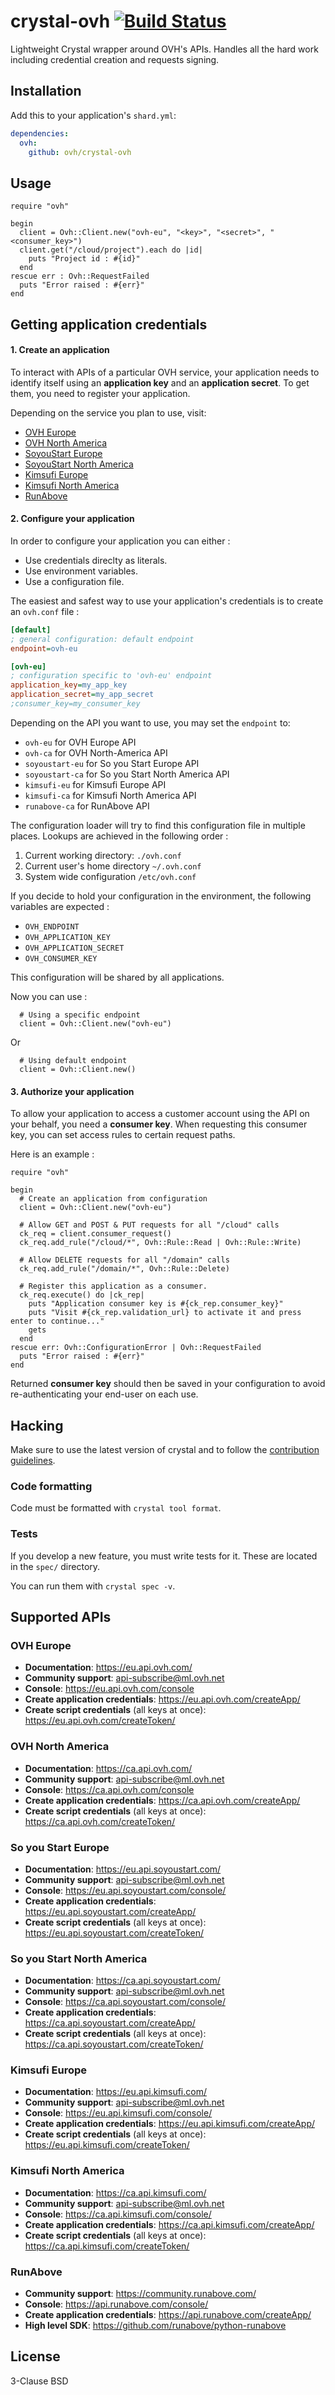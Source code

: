 # crystal-ovh [![Build Status](https://travis-ci.org/ovh/crystal-ovh.svg?branch=master)](https://travis-ci.org/ovh/crystal-ovh)

Lightweight Crystal wrapper around OVH's APIs. Handles all the hard work including credential creation and requests signing.



## Installation


Add this to your application's `shard.yml`:

```yaml
dependencies:
  ovh:
    github: ovh/crystal-ovh
```



## Usage


```crystal
require "ovh"

begin
  client = Ovh::Client.new("ovh-eu", "<key>", "<secret>", "<consumer_key>")
  client.get("/cloud/project").each do |id|
    puts "Project id : #{id}"
  end
rescue err : Ovh::RequestFailed
  puts "Error raised : #{err}"
end
```



## Getting application credentials

#### 1. Create an application


To interact with APIs of a particular OVH service, your application needs to identify itself using an **application key** and an **application secret**. To get them, you need to register your application.

Depending on the service you plan to use, visit:

- [OVH Europe](https://eu.api.ovh.com/createApp/)
- [OVH North America](https://ca.api.ovh.com/createApp/)
- [SoyouStart Europe](https://eu.api.soyoustart.com/createApp/)
- [SoyouStart North America](https://ca.api.soyoustart.com/createApp/)
- [Kimsufi Europe](https://eu.api.kimsufi.com/createApp/)
- [Kimsufi North America](https://ca.api.kimsufi.com/createApp/)
- [RunAbove](https://api.runabove.com/createApp/)


#### 2. Configure your application


In order to configure your application you can either :
- Use credentials direclty as literals.
- Use environment variables.
- Use a configuration file.


The easiest and safest way to use your application's credentials is to create an `ovh.conf` file :

```ini
[default]
; general configuration: default endpoint
endpoint=ovh-eu

[ovh-eu]
; configuration specific to 'ovh-eu' endpoint
application_key=my_app_key
application_secret=my_app_secret
;consumer_key=my_consumer_key
```

Depending on the API you want to use, you may set the ``endpoint`` to:

* ``ovh-eu`` for OVH Europe API
* ``ovh-ca`` for OVH North-America API
* ``soyoustart-eu`` for So you Start Europe API
* ``soyoustart-ca`` for So you Start North America API
* ``kimsufi-eu`` for Kimsufi Europe API
* ``kimsufi-ca`` for Kimsufi North America API
* ``runabove-ca`` for RunAbove API


The configuration loader will try to find this configuration file in multiple places. Lookups are achieved in the following order :

1. Current working directory: ``./ovh.conf``
2. Current user's home directory ``~/.ovh.conf``
3. System wide configuration ``/etc/ovh.conf``



If you decide to hold your configuration in the environment, the following variables are expected :
- `OVH_ENDPOINT`
- `OVH_APPLICATION_KEY`
- `OVH_APPLICATION_SECRET`
- `OVH_CONSUMER_KEY`

This configuration will be shared by all applications.

Now you can use :

```crystal
  # Using a specific endpoint
  client = Ovh::Client.new("ovh-eu")
```

Or

```crystal
  # Using default endpoint
  client = Ovh::Client.new()
```



#### 3. Authorize your application


To allow your application to access a customer account using the API on your behalf, you need a **consumer key**. When requesting this consumer key, you can set access rules to certain request paths.

Here is an example :

```crystal
require "ovh"

begin
  # Create an application from configuration
  client = Ovh::Client.new("ovh-eu")

  # Allow GET and POST & PUT requests for all "/cloud" calls
  ck_req = client.consumer_request()
  ck_req.add_rule("/cloud/*", Ovh::Rule::Read | Ovh::Rule::Write)

  # Allow DELETE requests for all "/domain" calls
  ck_req.add_rule("/domain/*", Ovh::Rule::Delete)

  # Register this application as a consumer.
  ck_req.execute() do |ck_rep|
    puts "Application consumer key is #{ck_rep.consumer_key}"
    puts "Visit #{ck_rep.validation_url} to activate it and press enter to continue..."
    gets
  end
rescue err: Ovh::ConfigurationError | Ovh::RequestFailed
  puts "Error raised : #{err}"
end
```

Returned **consumer key** should then be saved in your configuration to avoid re-authenticating your end-user on each use.



## Hacking

Make sure to use the latest version of crystal and to follow the [contribution guidelines](CONTRIBUTING.md).

### Code formatting

Code must be formatted with `crystal tool format`.

### Tests

If you develop a new feature, you must write tests for it. These are located in the `spec/` directory.

You can run them with `crystal spec -v`.




## Supported APIs

### OVH Europe

- **Documentation**: https://eu.api.ovh.com/
- **Community support**: api-subscribe@ml.ovh.net
- **Console**: https://eu.api.ovh.com/console
- **Create application credentials**: https://eu.api.ovh.com/createApp/
- **Create script credentials** (all keys at once): https://eu.api.ovh.com/createToken/

### OVH North America

- **Documentation**: https://ca.api.ovh.com/
- **Community support**: api-subscribe@ml.ovh.net
- **Console**: https://ca.api.ovh.com/console
- **Create application credentials**: https://ca.api.ovh.com/createApp/
- **Create script credentials** (all keys at once): https://ca.api.ovh.com/createToken/

### So you Start Europe

- **Documentation**: https://eu.api.soyoustart.com/
- **Community support**: api-subscribe@ml.ovh.net
- **Console**: https://eu.api.soyoustart.com/console/
- **Create application credentials**: https://eu.api.soyoustart.com/createApp/
- **Create script credentials** (all keys at once): https://eu.api.soyoustart.com/createToken/

### So you Start North America

- **Documentation**: https://ca.api.soyoustart.com/
- **Community support**: api-subscribe@ml.ovh.net
- **Console**: https://ca.api.soyoustart.com/console/
- **Create application credentials**: https://ca.api.soyoustart.com/createApp/
- **Create script credentials** (all keys at once): https://ca.api.soyoustart.com/createToken/

### Kimsufi Europe

- **Documentation**: https://eu.api.kimsufi.com/
- **Community support**: api-subscribe@ml.ovh.net
- **Console**: https://eu.api.kimsufi.com/console/
- **Create application credentials**: https://eu.api.kimsufi.com/createApp/
- **Create script credentials** (all keys at once): https://eu.api.kimsufi.com/createToken/

### Kimsufi North America

- **Documentation**: https://ca.api.kimsufi.com/
- **Community support**: api-subscribe@ml.ovh.net
- **Console**: https://ca.api.kimsufi.com/console/
- **Create application credentials**: https://ca.api.kimsufi.com/createApp/
- **Create script credentials** (all keys at once): https://ca.api.kimsufi.com/createToken/

### RunAbove

- **Community support**: https://community.runabove.com/
- **Console**: https://api.runabove.com/console/
- **Create application credentials**: https://api.runabove.com/createApp/
- **High level SDK**: https://github.com/runabove/python-runabove



## License

3-Clause BSD
